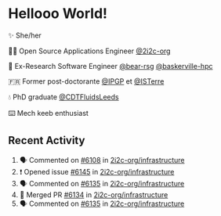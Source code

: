 # Hellooo World!

✨ She/her

👩‍💻 Open Source Applications Engineer [@2i2c-org](https://2i2c.org/)

🐻 Ex-Research Software Engineer [@bear-rsg](https://github.com/bear-rsg) [@baskerville-hpc](https://github.com/baskerville-hpc) 

🇫🇷 Former post-doctorante [@IPGP](https://github.com/IPGP) et [@ISTerre](https://www.isterre.fr/) 

💧 PhD graduate [@CDTFluidsLeeds](https://fluid-dynamics.leeds.ac.uk/) 

⌨️ Mech keeb enthusiast 

## Recent Activity 

<!--START_SECTION:activity-->
1. 🗣 Commented on [#6108](https://github.com/2i2c-org/infrastructure/pull/6108#issuecomment-2921760813) in [2i2c-org/infrastructure](https://github.com/2i2c-org/infrastructure)
2. ❗ Opened issue [#6145](https://github.com/2i2c-org/infrastructure/issues/6145) in [2i2c-org/infrastructure](https://github.com/2i2c-org/infrastructure)
3. 🗣 Commented on [#6135](https://github.com/2i2c-org/infrastructure/pull/6135#issuecomment-2916663157) in [2i2c-org/infrastructure](https://github.com/2i2c-org/infrastructure)
4. 🎉 Merged PR [#6134](https://github.com/2i2c-org/infrastructure/pull/6134) in [2i2c-org/infrastructure](https://github.com/2i2c-org/infrastructure)
5. 🗣 Commented on [#6135](https://github.com/2i2c-org/infrastructure/pull/6135#issuecomment-2916489762) in [2i2c-org/infrastructure](https://github.com/2i2c-org/infrastructure)
<!--END_SECTION:activity-->
